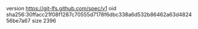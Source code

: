 version https://git-lfs.github.com/spec/v1
oid sha256:30ffacc21f08f1287c70555d7178f6dbc338a6d532b86462a63d482456be7a67
size 2396

